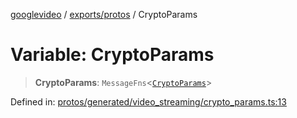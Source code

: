 [googlevideo](../../../README.md) / [exports/protos](../README.md) / CryptoParams

# Variable: CryptoParams

> **CryptoParams**: `MessageFns`\<[`CryptoParams`](../interfaces/CryptoParams.md)\>

Defined in: [protos/generated/video\_streaming/crypto\_params.ts:13](https://github.com/LuanRT/googlevideo/blob/cc730b4dbadc5ae882d6aa28d716e442943577fa/protos/generated/video_streaming/crypto_params.ts#L13)

